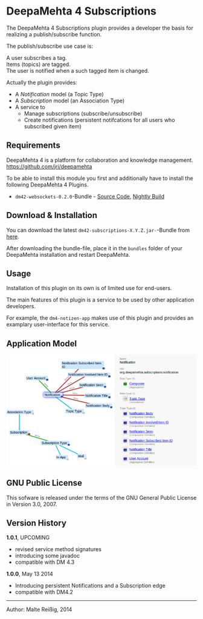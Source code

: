 
# DeepaMehta 4 Subscriptions

The DeepaMehta 4 Subscriptions plugin provides a developer the basis for realizing a publish/subscribe function.

The publish/subscribe use case is:

A user subscribes a tag.  
Items (topics) are tagged.  
The user is notified when a such tagged item is changed.  

Actually the plugin provides:
*   A *Notification* model (a Topic Type)
*   A *Subscription* model (an Association Type)
*   A service to
    *    Manage subscriptions (subscribe/unsubscribe)
    *    Create notifications (persistent notifcations for all users who subscribed given item)


## Requirements

DeepaMehta 4 is a platform for collaboration and knowledge management.
https://github.com/jri/deepamehta

To be able to install this module you first and additionally have to install the following DeepaMehta 4 Plugins.

* `dm42-websockets-0.2.0`-Bundle - [Source Code](https://github.com/jri/dm4-websockets), [Nightly Build](http://download.deepamehta.de/nightly/)

## Download & Installation

You can download the latest `dm42-subscriptions-X.Y.Z.jar-`-Bundle from [here](http://download.deepamehta.de/nightly/).

After downloading the bundle-file, place it in the `bundles` folder of your DeepaMehta installation and restart DeepaMehta.

## Usage 

Installation of this plugin on its own is of limited use for end-users.

The main features of this plugin is a service to be used by other application developers.

For example, the `dm4-notizen-app` makes use of this plugin and provides an examplary user-interface for this service.

## Application Model

![Screenshot of Subscription Application Model in DM, Selected TopicType Notification](/subscription_model_doc.png)

## GNU Public License

This sofware is released under the terms of the GNU General Public License in Version 3.0, 2007.

## Version History

**1.0.1**, UPCOMING
- revised service method signatures
- introducing some javadoc
- compatible with DM 4.3

**1.0.0**, May 13 2014
- Introducing persistent Notifications and a Subscription edge
- compatible with DM4.2

--------------------------
Author: Malte Reißig, 2014


